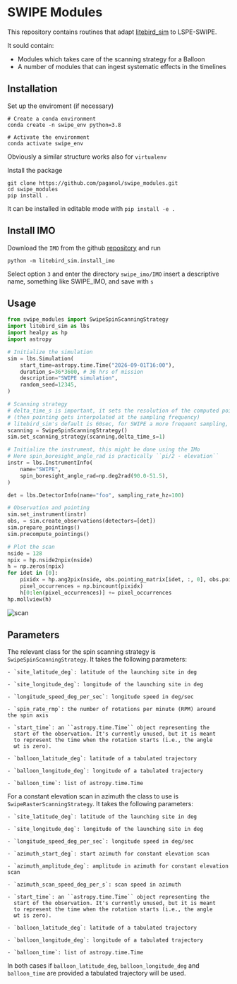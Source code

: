 # SWIPE Modules

This repository contains routines that adapt [litebird_sim](https://pypi.org/project/litebird-sim/) to LSPE-SWIPE.

It sould contain:
* Modules which takes care of the scanning strategy for a Balloon
* A number of modules that can ingest systematic effects in the timelines 


## Installation

Set up the enviroment (if necessary)
```
# Create a conda environment
conda create -n swipe_env python=3.8

# Activate the environment
conda activate swipe_env
```
Obviously a similar structure works also for ``virtualenv``


Install the package
```
git clone https://github.com/paganol/swipe_modules.git
cd swipe_modules
pip install .
```
It can be installed in editable mode with ``pip install -e .``


## Install IMO

Download the ``IMO`` from the github [repository](https://github.com/paganol/swipe_imo/) and run
```
python -m litebird_sim.install_imo
```
Select option ``3`` and enter the directory ``swipe_imo/IMO`` insert a descriptive name, something like SWIPE_IMO, and save with ``s``

## Usage

```python
from swipe_modules import SwipeSpinScanningStrategy
import litebird_sim as lbs
import healpy as hp
import astropy

# Initialize the simulation
sim = lbs.Simulation(
    start_time=astropy.time.Time("2026-09-01T16:00"),
    duration_s=36*3600, # 36 hrs of mission
    description="SWIPE simulation",
    random_seed=12345,
)

# Scanning strategy
# delta_time_s is important, it sets the resolution of the computed pointing
# (then pointing gets interpolated at the sampling frequency)
# litebird_sim's default is 60sec, for SWIPE a more frequent sampling, 1sec is reasonably good
scanning = SwipeSpinScanningStrategy()
sim.set_scanning_strategy(scanning,delta_time_s=1)

# Initialize the instrument, this might be done using the IMo
# Here spin_boresight_angle_rad is practically ``pi/2 - elevation``
instr = lbs.InstrumentInfo(
    name="SWIPE",
    spin_boresight_angle_rad=np.deg2rad(90.0-51.5),
)

det = lbs.DetectorInfo(name="foo", sampling_rate_hz=100)

# Observation and pointing
sim.set_instrument(instr)
obs, = sim.create_observations(detectors=[det])
sim.prepare_pointings()
sim.precompute_pointings()

# Plot the scan
nside = 128
npix = hp.nside2npix(nside)
h = np.zeros(npix)
for idet in [0]:
    pixidx = hp.ang2pix(nside, obs.pointing_matrix[idet, :, 0], obs.pointing_matrix[idet, :, 1])
    pixel_occurrences = np.bincount(pixidx)
    h[0:len(pixel_occurrences)] += pixel_occurrences
hp.mollview(h)
```
![scan](https://github.com/user-attachments/assets/96039d6b-f60a-4a93-9a93-65e59f064273)


## Parameters

The relevant class for the spin scanning strategy is ``SwipeSpinScanningStrategy``.
It takes the following parameters:

    - `site_latitude_deg`: latitude of the launching site in deg

    - `site_longitude_deg`: longitude of the launching site in deg

    - `longitude_speed_deg_per_sec`: longitude speed in deg/sec

    - `spin_rate_rmp`: the number of rotations per minute (RPM) around
    the spin axis

    - `start_time`: an ``astropy.time.Time`` object representing the
      start of the observation. It's currently unused, but it is meant
      to represent the time when the rotation starts (i.e., the angle
      ωt is zero).

    - `balloon_latitude_deg`: latitude of a tabulated trajectory

    - `balloon_longitude_deg`: longitude of a tabulated trajectory

    - `balloon_time`: list of astropy.time.Time

For a constant elevation scan in azimuth the class to use is ``SwipeRasterScanningStrategy``.
It takes the following parameters:

    - `site_latitude_deg`: latitude of the launching site in deg

    - `site_longitude_deg`: longitude of the launching site in deg

    - `longitude_speed_deg_per_sec`: longitude speed in deg/sec

    - `azimuth_start_deg`: start azimuth for constant elevation scan  

    - `azimuth_amplitude_deg`: amplitude in azimuth for constant elevation scan

    - `azimuth_scan_speed_deg_per_s`: scan speed in azimuth

    - `start_time`: an ``astropy.time.Time`` object representing the
      start of the observation. It's currently unused, but it is meant
      to represent the time when the rotation starts (i.e., the angle
      ωt is zero).

    - `balloon_latitude_deg`: latitude of a tabulated trajectory

    - `balloon_longitude_deg`: longitude of a tabulated trajectory

    - `balloon_time`: list of astropy.time.Time

In both cases if ``balloon_latitude_deg``, ``balloon_longitude_deg`` and ``balloon_time``
are provided a tabulated trajectory will be used.
